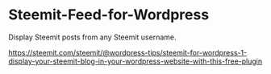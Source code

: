 # Steemit-Feed-for-Wordpress

Display Steemit posts from any Steemit username.

https://steemit.com/steemit/@wordpress-tips/steemit-for-wordpress-1-display-your-steemit-blog-in-your-wordpress-website-with-this-free-plugin
